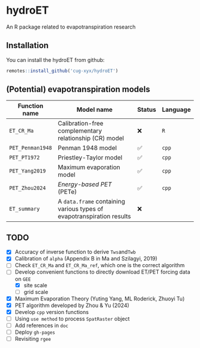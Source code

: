 # hydroET

An R package related to evapotranspiration research

## Installation

You can install the hydroET from github:

```R
remotes::install_github('cug-xyx/hydroET')
```

## (Potential) evapotranspiration models

| Function name    | Model name                                                            | Status | Language |
| ---------------- | --------------------------------------------------------------------- | ------ | -------- |
| `ET_CR_Ma`       | Calibration-free complementary relationship (CR) model                | ❌     | `R`      |
| `PET_Penman1948` | Penman 1948 model                                                     | ✅     | `cpp`      |
| `PET_PT1972`     | Priestley-Taylor model                                                | ✅     | `cpp`      |
| `PET_Yang2019`   | Maximum evaporation model                                             | ✅     | `cpp`    |
| `PET_Zhou2024`   | *Energy-based PET* (PETe)                                             | ✅     | `cpp`    |
| `ET_summary`     | A `data.frame` containing various types of evapotranspiration results | ❌     |          |

## TODO

- [x] Accuracy of inverse function to derive `Tws`and`Twb`
- [x] Calibration of `alpha` (Appendix B in Ma and Szilagyi, 2019)
- [ ] Check `ET_CR_Ma` and `ET_CR_Ma_ref`, which one is the correct algorithm
- [ ] Develop convenient functions to directly download ET/PET forcing data on `GEE`
  - [x] site scale
  - [ ] grid scale
- [x] Maximum Evaporation Theory (Yuting Yang, ML Roderick, Zhuoyi Tu)
- [x] PET algorithm developed by Zhou & Yu (2024)
- [x] Develop `cpp` version functions
- [ ] Using `use method` to process `SpatRaster` object
- [ ] Add references in `doc`
- [ ] Deploy `gh-pages`
- [ ] Revisiting `rgee`

